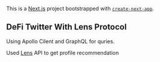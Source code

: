 This is a [Next.js](https://nextjs.org/) project bootstrapped with [`create-next-app`](https://github.com/vercel/next.js/tree/canary/packages/create-next-app).

## DeFi Twitter With Lens Protocol

Using Apollo Cilent and GraphQL for quries.

Used [Lens](https://docs.lens.xyz/docs/recommended-profiles) API to get profile recommendation
